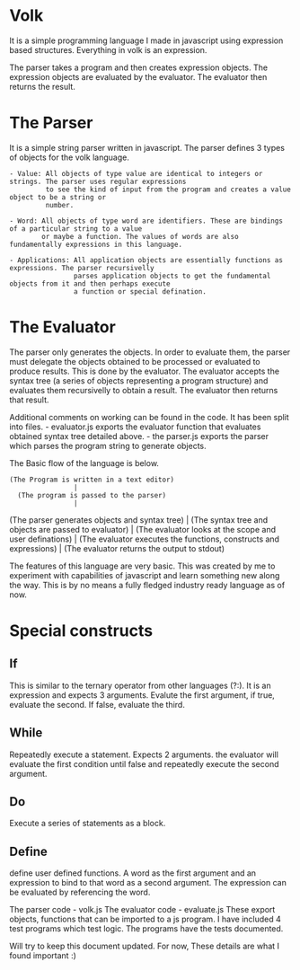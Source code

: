 Volk
====
It is a simple programming language I made in javascript using expression based structures.
Everything in volk is an expression. 

The parser takes a program and then creates expression objects. The expression objects are evaluated
by the evaluator. The evaluator then returns the result.

The Parser
==========
It is a simple string parser written in javascript. The parser defines 3 types of objects for the volk 
language.

    - Value: All objects of type value are identical to integers or strings. The parser uses regular expressions 
             to see the kind of input from the program and creates a value object to be a string or 
             number.

    - Word: All objects of type word are identifiers. These are bindings of a particular string to a value
            or maybe a function. The values of words are also fundamentally expressions in this language.

    - Applications: All application objects are essentially functions as expressions. The parser recursivelly
                    parses application objects to get the fundamental objects from it and then perhaps execute
                    a function or special defination.

The Evaluator
=============
The parser only generates the objects. In order to evaluate them, the parser must delegate the objects 
obtained to be processed or evaluated to produce results. This is done by the evaluator. The evaluator accepts
the syntax tree (a series of objects representing a program structure) and evaluates them recursivelly to
obtain a result. The evaluator then returns that result.

Additional comments on working can be found in the code. It has been split into files. 
    - evaluator.js exports the evaluator function that evaluates obtained syntax tree detailed above.
    - the parser.js exports the parser which parses the program string to generate objects.

The Basic flow of the language is below.

    (The Program is written in a text editor)
                    | 
      (The program is passed to the parser)
                    |
   (The parser generates objects and syntax tree)
                    |
   (The syntax tree and objects are passed to evaluator)
                    |
   (The evaluator looks at the scope and user definations)
                    |
   (The evaluator executes the functions, constructs and expressions)
                    |
   (The evaluator returns the output to stdout)

The features of this language are very basic. This was created by me to experiment with capabilities of 
javascript and learn something new along the way. This is by no means a fully fledged industry ready language
as of now.

Special constructs
===================

If
--
This is similar to the ternary operator from other languages (?:). It is an expression and expects 3 arguments.
Evalute the first argument, if true, evaluate the second. If false, evaluate the third.

While
-----
Repeatedly execute a statement. Expects 2 arguments. the evaluator will evaluate the first condition until false
and repeatedly execute the second argument.

Do
--
Execute a series of statements as a block.

Define
------
define user defined functions. A word as the first argument and an expression to bind to that word as a second argument. 
The expression can be evaluated by referencing the word.


The parser code - volk.js
The evaluator code - evaluate.js
These export objects, functions that can be imported to a js program.
I have included 4 test programs which test logic. The programs have the tests documented.

Will try to keep this document updated. For now, These details are what I found important :)
